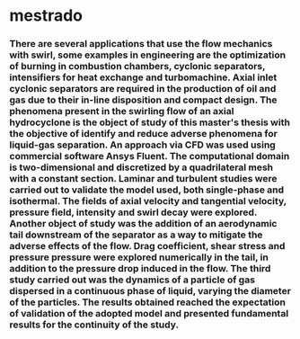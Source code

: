 # mestrado

### There are several applications that use the flow mechanics with swirl, some examples in engineering are the optimization of burning in combustion chambers, cyclonic separators, intensifiers for heat exchange and turbomachine. Axial inlet cyclonic separators are required in the production of oil and gas due to their in-line disposition and compact design. The phenomena present in the swirling flow of an axial hydrocyclone is the object of study of this master's thesis with the objective of identify and reduce adverse phenomena for liquid-gas separation. An approach via CFD was used using commercial software Ansys Fluent. The computational domain is two-dimensional and discretized by a quadrilateral mesh with a constant section. Laminar and turbulent studies were carried out to validate the model used, both single-phase and isothermal. The fields of axial velocity and tangential velocity, pressure field, intensity and swirl decay were explored. Another object of study was the addition of an aerodynamic tail downstream of the separator as a way to mitigate the adverse effects of the flow. Drag coefficient, shear stress and pressure pressure were explored numerically in the tail, in addition to the pressure drop induced in the flow. The third study carried out was the dynamics of a particle of gas dispersed in a continuous phase of liquid, varying the diameter of the particles. The results obtained reached the expectation of validation of the adopted model and presented fundamental results for the continuity of the study.
